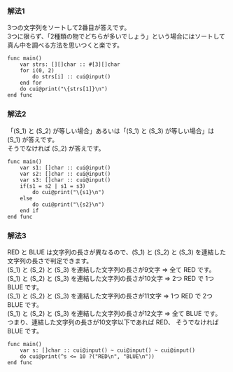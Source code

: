 ### 解法1
3つの文字列をソートして2番目が答えです。  
3つに限らず、「2種類の物でどちらが多いでしょう」という場合にはソートして真ん中を調べる方法を思いつくと楽です。

```kuin
func main()
	var strs: [][]char :: #[3][]char
	for i(0, 2)
		do strs[i] :: cui@input()
	end for
	do cui@print("\{strs[1]}\n")
end func
```

### 解法2
「\(S_1\) と \(S_2\) が等しい場合」あるいは「\(S_1\) と \(S_3\) が等しい場合」は \(S_1\) が答えです。  
そうでなければ \(S_2\) が答えです。

```kuin
func main()
	var s1: []char :: cui@input()
	var s2: []char :: cui@input()
	var s3: []char :: cui@input()
	if(s1 = s2 | s1 = s3)
		do cui@print("\{s1}\n")
	else
		do cui@print("\{s2}\n")
	end if
end func
```

### 解法3
RED と BLUE は文字列の長さが異なるので、\(S_1\) と \(S_2\) と \(S_3\) を連結した文字列の長さで判定できます。  
\(S_1\) と \(S_2\) と \(S_3\) を連結した文字列の長さが9文字 ⇒ 全て RED です。  
\(S_1\) と \(S_2\) と \(S_3\) を連結した文字列の長さが10文字 ⇒ 2つ RED で 1つ BLUE です。  
\(S_1\) と \(S_2\) と \(S_3\) を連結した文字列の長さが11文字 ⇒ 1つ RED で 2つ BLUE です。  
\(S_1\) と \(S_2\) と \(S_3\) を連結した文字列の長さが12文字 ⇒ 全て BLUE です。  
つまり、連結した文字列の長さが10文字以下であれば RED、 そうでなければ BLUE です。

```kuin
func main()
	var s: []char :: cui@input() ~ cui@input() ~ cui@input()
	do cui@print(^s <= 10 ?("RED\n", "BLUE\n"))
end func
```